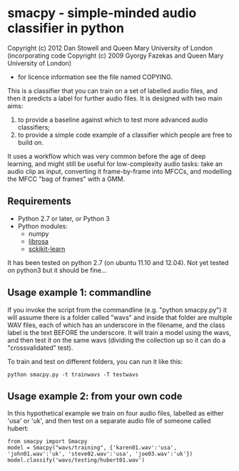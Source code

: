 
smacpy - simple-minded audio classifier in python
=================================================

Copyright (c) 2012 Dan Stowell and Queen Mary University of London
(incorporating code Copyright (c) 2009 Gyorgy Fazekas and Queen Mary University of London)
- for licence information see the file named COPYING.

This is a classifier that you can train on a set of labelled audio files, and then it predicts a label for further audio files.
It is designed with two main aims:

1. to provide a baseline against which to test more advanced audio classifiers;
2. to provide a simple code example of a classifier which people are free to build on.

It uses a workflow which was very common before the age of deep learning, and might still be useful for low-complexity audio tasks: take an audio clip as input, converting it frame-by-frame into MFCCs, and modelling the MFCC "bag of frames" with a GMM.

Requirements
------------
* Python 2.7 or later, or Python 3
* Python modules:
    * numpy
    * [librosa](http://librosa.org/)
    * [sckikit-learn](http://scikit-learn.sourceforge.net/)

It has been tested on python 2.7 (on ubuntu 11.10 and 12.04). Not yet tested on python3 but it should be fine...


Usage example 1: commandline
-------------
If you invoke the script from the commandline (e.g. "python smacpy.py") it will assume there is a folder called "wavs"
and inside that folder are multiple WAV files, each of which has an underscore in the filename,
and the class label is the text BEFORE the underscore.
It will train a model using the wavs, and then test it on the same wavs (dividing the collection up so it can do a "crossvalidated" test).

To train and test on different folders, you can run it like this:

	python smacpy.py -t trainwavs -T testwavs


Usage example 2: from your own code
-------------
In this hypothetical example we train on four audio files, labelled as either 'usa' or 'uk', and then test on a separate audio file of someone called hubert:

	from smacpy import Smacpy
	model = Smacpy("wavs/training", {'karen01.wav':'usa', 'john01.wav':'uk', 'steve02.wav':'usa', 'joe03.wav':'uk'})
	model.classify('wavs/testing/hubert01.wav')

